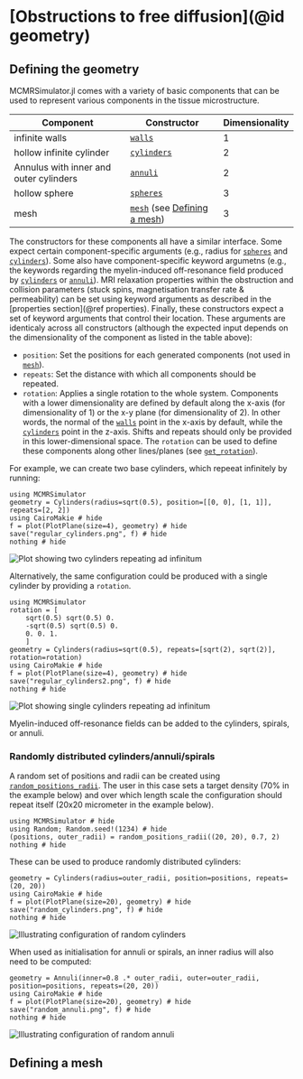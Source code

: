 # [Obstructions to free diffusion](@id geometry)
## Defining the geometry
MCMRSimulator.jl comes with a variety of basic components that can be used to represent various components in the tissue microstructure.

| Component     | Constructor         |  Dimensionality |
| ------------- | ------------------- |  -------------- |
| infinite walls | [`walls`](@ref)  |  1 |
| hollow infinite cylinder |  [`cylinders`](@ref)   |  2 |
| Annulus with inner and outer cylinders | [`annuli`](@ref)   |  2 |
| hollow sphere |  [`spheres`](@ref)   |  3 |
| mesh | [`mesh`](@ref) (see [Defining a mesh](@ref)) |  3 |

The constructors for these components all have a similar interface.
Some expect certain component-specific arguments (e.g., radius for [`spheres`](@ref) and [`cylinders`](@ref)).
Some also have component-specific keyword argumetns (e.g., the keywords regarding the myelin-induced off-resonance field produced by [`cylinders`](@ref) or [`annuli`](@ref)).
MRI relaxation properties within the obstruction and collision parameters (stuck spins, magnetisation transfer rate & permeability) can be set using keyword arguments as described in the [properties section](@ref properties).
Finally, these constructors expect a set of keyword arguments that control their location.
These arguments are identicaly across all constructors (although the expected input depends on the dimensionality of the component as listed in the table above):
- `position`: Set the positions for each generated components (not used in [`mesh`](@ref)).
- `repeats`: Set the distance with which all components should be repeated.
- `rotation`: Applies a single rotation to the whole system.
Components with a lower dimensionality are defined by default along the x-axis (for dimensionality of 1) or the x-y plane (for dimensionality of 2). 
In other words, the normal of the [`walls`](@ref) point in the x-axis by default, while the [`cylinders`](@ref) point in the z-axis.
Shifts and repeats should only be provided in this lower-dimensional space.
The `rotation` can be used to define these components along other lines/planes (see [`get_rotation`](@ref)).

For example, we can create two base cylinders, which repeeat infinitely by running:
```@example
using MCMRSimulator
geometry = Cylinders(radius=sqrt(0.5), position=[[0, 0], [1, 1]], repeats=[2, 2])
using CairoMakie # hide
f = plot(PlotPlane(size=4), geometry) # hide
save("regular_cylinders.png", f) # hide
nothing # hide
```  

![Plot showing two cylinders repeating ad infinitum](regular_cylinders.png)

Alternatively, the same configuration could be produced with a single cylinder by providing a `rotation`.
```@example
using MCMRSimulator
rotation = [
    sqrt(0.5) sqrt(0.5) 0.
    -sqrt(0.5) sqrt(0.5) 0.
    0. 0. 1.
    ]
geometry = Cylinders(radius=sqrt(0.5), repeats=[sqrt(2), sqrt(2)], rotation=rotation)
using CairoMakie # hide
f = plot(PlotPlane(size=4), geometry) # hide
save("regular_cylinders2.png", f) # hide
nothing # hide
```  
![Plot showing single cylinders repeating ad infinitum](regular_cylinders2.png)

Myelin-induced off-resonance fields can be added to the cylinders, spirals, or annuli.

### Randomly distributed cylinders/annuli/spirals
A random set of positions and radii can be created using [`random_positions_radii`](@ref).
The user in this case sets a target density (70% in the example below) and over which length scale the configuration should repeat itself (20x20 micrometer in the example below).
```@example random_distribution
using MCMRSimulator # hide
using Random; Random.seed!(1234) # hide
(positions, outer_radii) = random_positions_radii((20, 20), 0.7, 2)
nothing # hide
```

These can be used to produce randomly distributed cylinders:
```@example random_distribution
geometry = Cylinders(radius=outer_radii, position=positions, repeats=(20, 20))
using CairoMakie # hide
f = plot(PlotPlane(size=20), geometry) # hide
save("random_cylinders.png", f) # hide
nothing # hide
```
![Illustrating configuration of random cylinders](random_cylinders.png)

When used as initialisation for annuli or spirals, an inner radius will also need to be computed:
```@example random_distribution
geometry = Annuli(inner=0.8 .* outer_radii, outer=outer_radii, position=positions, repeats=(20, 20))
using CairoMakie # hide
f = plot(PlotPlane(size=20), geometry) # hide
save("random_annuli.png", f) # hide
nothing # hide
```
![Illustrating configuration of random annuli](random_annuli.png)


## Defining a mesh